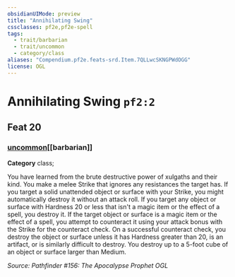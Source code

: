 ```yaml
---
obsidianUIMode: preview
title: "Annihilating Swing"
cssclasses: pf2e,pf2e-spell
tags:
  - trait/barbarian
  - trait/uncommon
  - category/class
aliases: "Compendium.pf2e.feats-srd.Item.7QLLwcSKNGPWdOGG"
license: OGL
---
```

# Annihilating Swing `pf2:2`
## Feat 20
### [uncommon](uncommon "Uncommon Rarity Trait")[[barbarian]]

**Category** class; 




You have learned from the brute destructive power of xulgaths and their kind. You make a melee Strike that ignores any resistances the target has. If you target a solid unattended object or surface with your Strike, you might automatically destroy it without an attack roll. If you target any object or surface with Hardness 20 or less that isn't a magic item or the effect of a spell, you destroy it. If the target object or surface is a magic item or the effect of a spell, you attempt to counteract it using your attack bonus with the Strike for the counteract check. On a successful counteract check, you destroy the object or surface unless it has Hardness greater than 20, is an artifact, or is similarly difficult to destroy. You destroy up to a 5-foot cube of an object or surface larger than Medium.

*Source: Pathfinder #156: The Apocalypse Prophet*
*OGL*